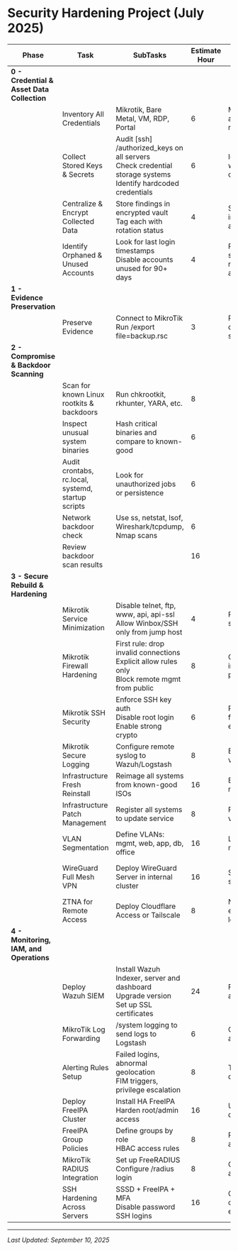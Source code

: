# Security Hardening Project (July 2025)

| Phase | Task | SubTasks | Estimate Hour | Goal | Impact | Priority | Status | Report | Start Date | End Date |
|-------|------|----------|---------------|------|--------|----------|--------|--------|------------|----------|
| **0 - Credential & Asset Data Collection** | | | | | | | | | | |
| | Inventory All Credentials | Mikrotik, Bare Metal, VM, RDP, Portal | 6 | Map all current accounts and reduce unknowns | | High | Done | List Password Andal 23 Juni 2025.xlsx | - | - |
| | Collect Stored Keys & Secrets | Audit [ssh] /authorized_keys on all servers<br/>Check credential storage systems<br/>Identify hardcoded credentials | 6 | Identify reused, weak, or stale credentials | | High | Done | Report - Collect Stored Keys & Secrets | 2 Juli 2025 | 2 Juli 2025 |
| | Centralize & Encrypt Collected Data | Store findings in encrypted vault<br/>Tag each with rotation status | 4 | Secure sensitive info while enabling analysis | | High | Cancelled | Sudah implementasi ZTNA | - | - |
| | Identify Orphaned & Unused Accounts | Look for last login timestamps<br/>Disable accounts unused for 90+ days | 4 | Reduce attack surface by removing dormant accounts | Someone may lose access | Medium | Done | Last Login Timestamps VM Colo | 3 Juli 2025 | 3 Juli 2025 |
| **1 - Evidence Preservation** | | | | | | | | | | |
| | Preserve Evidence | Connect to MikroTik<br/>Run /export file=backup.rsc | 3 | Retain configuration and system evidence | | High | Done | Report - Preserve Evidence Mikrotik2 | 4 Juli 2025 | 4 Juli 2025 |
| **2 - Compromise & Backdoor Scanning** | | | | | | | | | | |
| | Scan for known Linux rootkits & backdoors | Run chkrootkit, rkhunter, YARA, etc. | 8 | | | | Done | velociraptor - scan_results | 4 Juli 2025 | 7 Juli 2025 |
| | Inspect unusual system binaries | Hash critical binaries and compare to known-good | 6 | | | | Done | velociraptor - analzye | 7 Juli 2025 | 8 Juli 2025 |
| | Audit crontabs, rc.local, systemd, startup scripts | Look for unauthorized jobs or persistence | 6 | | | | Done | | 7 Juli 2025 | 8 Juli 2025 |
| | Network backdoor check | Use ss, netstat, lsof, Wireshark/tcpdump, Nmap scans | 6 | | | | Done | network_backdoor_check - OneDrive | 9 Juli 2025 | 11 Juli 2025 |
| | Review backdoor scan results | | 16 | | | | | | 14 Juli 2025 | 14 Juli 2025 |
| **3 - Secure Rebuild & Hardening** | | | | | | | | | | |
| | Mikrotik Service Minimization | Disable telnet, ftp, www, api, api-ssl<br/>Allow Winbox/SSH only from jump host | 4 | Reduce attack surface | Loss of legacy service access | High | Done | | 15 Juli 2025 | 15 Juli 2025 |
| | Mikrotik Firewall Hardening | First rule: drop invalid connections<br/>Explicit allow rules only<br/>Block remote mgmt from public | 8 | Control ingress/egress precisely | Risk of lockout or service drop | High | Done | | 15 Juli 2025 | 15 Juli 2025 |
| | Mikrotik SSH Security | Enforce SSH key auth<br/>Disable root login<br/>Enable strong crypto | 6 | Prevent brute-force & privilege escalation | SSH with password not available | High | Done | | 16 Juli 2025 | 16 Juli 2025 |
| | Mikrotik Secure Logging | Configure remote syslog to Wazuh/Logstash | 8 | Enable centralized visibility | | High | Done | | 17 Juli 2025 | 17 Juli 2025 |
| | Infrastructure Fresh Reinstall | Reimage all systems from known-good ISOs | 16 | Eliminate rootkits/backdoors | Downtime | High | Cancelled | belum memungkinkan melakukan karena kurang dokumentasi | 10 Juli 2025 | |
| | Infrastructure Patch Management | Register all systems to update service | 8 | Prevent exploits via known CVEs | | High | Planned | | 14 Juli 2025 | |
| | VLAN Segmentation | Define VLANs: mgmt, web, app, db, office | 16 | Limit lateral movement | Communication breaks likely | High | Cancelled | berisiko network breaks | 15 Juli 2025 | |
| | WireGuard Full Mesh VPN | Deploy WireGuard Server in internal cluster | 16 | Secure site-to-site transport | Current connections might be disturbed | High | Cancelled | https://teleport-cluster.test.andalsoftware.com/ | 17 Juli 2025 | |
| | ZTNA for Remote Access | Deploy Cloudflare Access or Tailscale | 8 | No network exposure; app-level trust | | High | Cancelled | sudah implementasi ZTNA teleport | 18 Juli 2025 | |
| **4 - Monitoring, IAM, and Operations** | | | | | | | | | | |
| | Deploy Wazuh SIEM | Install Wazuh Indexer, server and dashboard<br/>Upgrade version<br/>Set up SSL certificates | 24 | Full visibility and alerting | | High | Done | https://wazuh.andalsoftware.com | 3 Juli 2025 | 7 Juli 2025 |
| | MikroTik Log Forwarding | /system logging to send logs to Logstash | 6 | Central log analysis | | High | Done | https://kibana.andalsoftware.com | 17 Juli 2025 | 17 Juli 2025 |
| | Alerting Rules Setup | Failed logins, abnormal geolocation<br/>FIM triggers, privilege escalation | 8 | Timely breach detection | | High | Planned | | 23 Juli 2025 | |
| | Deploy FreeIPA Cluster | Install HA FreeIPA<br/>Harden root/admin access | 16 | Unified user directory | | High | Cancelled | sudah implementasi ZTNA teleport | 25 Juli 2025 | |
| | FreeIPA Group Policies | Define groups by role<br/>HBAC access rules | 8 | Role-based access control | Restriction enforcement | High | Cancelled | sudah implementasi ZTNA teleport | 29 Juli 2025 | |
| | MikroTik RADIUS Integration | Set up FreeRADIUS<br/>Configure /radius login | 8 | Central login and auditing | | High | Cancelled | | 30 Juli 2025 | |
| | SSH Hardening Across Servers | SSSD + FreeIPA + MFA<br/>Disable password SSH logins | 16 | Central key control & MFA enforcement | | High | Cancelled | akses SSH sudah disable semua ke mikrotik | 31 Juli 2025 | |


---
*Last Updated: September 10, 2025*